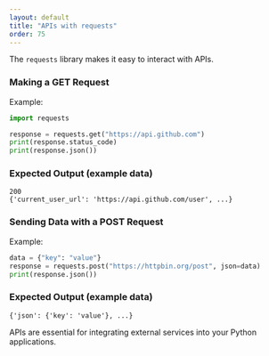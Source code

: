 ```yaml
---
layout: default
title: "APIs with requests"
order: 75
---
```


The `requests` library makes it easy to interact with APIs.

### Making a GET Request

Example:

```python
import requests

response = requests.get("https://api.github.com")
print(response.status_code)
print(response.json())
```

### Expected Output (example data)

```plaintext
200
{'current_user_url': 'https://api.github.com/user', ...}
```

### Sending Data with a POST Request

Example:

```python
data = {"key": "value"}
response = requests.post("https://httpbin.org/post", json=data)
print(response.json())
```

### Expected Output (example data)

```plaintext
{'json': {'key': 'value'}, ...}
```

APIs are essential for integrating external services into your Python applications.
